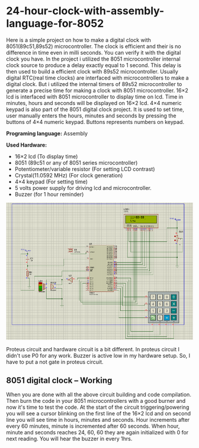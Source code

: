
# 24-hour-clock-with-assembly-language-for-8052
Here is a simple project on how to make a digital clock with 8051(89c51,89s52) microcontroller. The clock is efficient and their is no difference in time even in milli seconds. You can verify it with the digital clock you have. In the project i utilized the 8051 microcontroller internal clock source to produce a delay exactly equal to 1 second. This delay is then used to build a efficient clock with 89s52 microcontroller. Usually digital RTC(real time clocks) are interfaced with microcontrollers to make a digital clock. But i utilized the internal timers of 89s52 microcontroller to generate a precise time for making a clock with 8051 microcontroller. 16×2 lcd is interfaced with 8051 microcontroller to display time on lcd. Time in minutes, hours and seconds will be displayed on 16×2 lcd. 4×4 numeric keypad is also part of the 8051 digital clock project. It is used to set time, user manually enters the hours, minutes and seconds by pressing the buttons of 4×4 numeric keypad. Buttons represents numbers on keypad.

**Programing language:** Assembly  

**Used Hardware:** 
- 16×2 lcd                        (To display time)
- 8051                              (89c51 or any of 8051 series microcontroller)
- Potentiometer/variable resistor                (For setting LCD contrast)
- Crystal(11.0592 MHz)    (For clock generation)
- 4×4 keypad                     (For setting time)
- 5 volts power supply for driving lcd and microcontroller.
- Buzzer (for 1 hour reminder)

![ScreenShot of Proteus Circuit](https://github.com/aknahin/24-hour-clock-with-assembly-language-for-8052/blob/main/ScreenShots/Proteus%20Circuit.png)

Proteus circuit and hardware circuit is a bit different. In proteus circuit I didn't use P0 for any work. Buzzer is active low in my hardware setup. So, I have to put a not gate in proteus circuit.
## 8051 digital clock – Working

When you are done with all the above circuit building and code compilation. Then burn the code in your 8051 microcontrollers with a good burner and now it's time to test the code. At the start of the circuit triggering/powering you will see a cursor blinking on the first line of the 16×2 lcd and on second line you will see time in hours, minutes and seconds. Hour increments after every 60 minutes, minute is incremented after 60 seconds. When hour, minute and seconds reaches 24, 60, 60 they are again initialized with 0 for next reading. You will hear the buzzer in every 1hrs.
